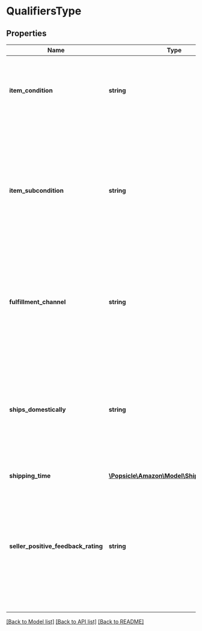 # QualifiersType

## Properties
Name | Type | Description | Notes
------------ | ------------- | ------------- | -------------
**item_condition** | **string** | The condition of the item. Possible values: New, Used, Collectible, Refurbished, or Club. | 
**item_subcondition** | **string** | The item subcondition for the offer listing. Possible values: New, Mint, Very Good, Good, Acceptable, Poor, Club, OEM, Warranty, Refurbished Warranty, Refurbished, Open Box, or Other. | 
**fulfillment_channel** | **string** | The fulfillment channel for the item. Possible values:  * Amazon - Fulfilled by Amazon. * Merchant - Fulfilled by the seller. | 
**ships_domestically** | **string** | Indicates whether the marketplace specified in the request and the location that the item ships from are in the same country. Possible values: True, False, or Unknown. | 
**shipping_time** | [**\Popsicle\Amazon\Model\ShippingTimeType**](ShippingTimeType.md) |  | 
**seller_positive_feedback_rating** | **string** | (98-100%, 95-97%, 90-94%, 80-89%, 70-79%, Less than 70%, or Just launched ) � Indicates the percentage of feedback ratings that were positive over the past 12 months. | 

[[Back to Model list]](../../README.md#documentation-for-models) [[Back to API list]](../../README.md#documentation-for-api-endpoints) [[Back to README]](../../README.md)


